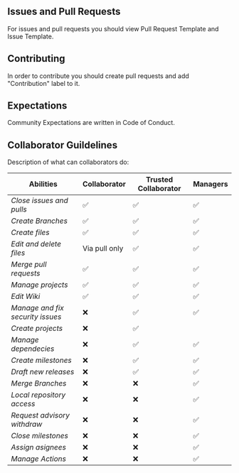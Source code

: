 ## Issues and Pull Requests
For issues and pull requests you 
should view Pull Request Template
and Issue Template.

## Contributing
In order to contribute you should
create pull requests and add
"Contribution" label to it.

## Expectations
Community Expectations are written
in Code of Conduct.

## Collaborator Guildelines
Description of what can collaborators do:

| Abilities | Collaborator | Trusted Collaborator | Managers |
| --- | --- | --- | --- |
| *Close issues and pulls* | :white_check_mark: | :white_check_mark: | :white_check_mark: |
| *Create Branches* | :white_check_mark: | :white_check_mark: | :white_check_mark: |
| *Create files* | :white_check_mark: | :white_check_mark: | :white_check_mark: |
| *Edit and delete files* | Via pull only | :white_check_mark: | :white_check_mark: |
| *Merge pull requests* | :white_check_mark: | :white_check_mark: | :white_check_mark: |
| *Manage projects* |  :white_check_mark: | :white_check_mark: | :white_check_mark: |
| *Edit Wiki* | :white_check_mark: | :white_check_mark: | :white_check_mark: |
| *Manage and fix security issues* | :x: | :white_check_mark: | :white_check_mark: |
| *Create projects* | :x: | :white_check_mark: | | :white_check_mark: |
| *Manage dependecies*  | :x: | :white_check_mark: | :white_check_mark: |
| *Create milestones* | :x: | :white_check_mark: | :white_check_mark: |
| *Draft new releases*  | :x: | :white_check_mark: | :white_check_mark: |
| *Merge Branches* | :x: | :x: | :white_check_mark: |
| *Local repository access*  | :x: | :x: | :white_check_mark: |
| *Request advisory withdraw* | :x: | :x: | :white_check_mark: |
| *Close milestones* | :x: | :x: | :white_check_mark: |
| *Assign asignees* | :x: | :x: | :white_check_mark: |
| *Manage Actions* | :x: | :x: | :white_check_mark: |
